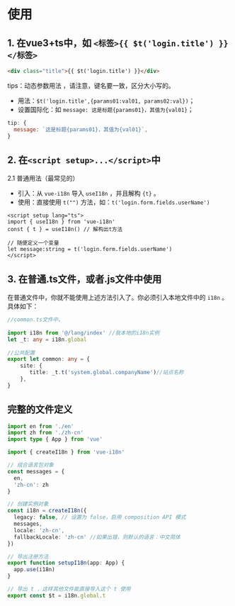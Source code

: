 # 使用

## 1. 在vue3+ts中，如 `<标签>{{ $t('login.title') }}</标签>`

```html
<div class="title">{{ $t('login.title') }}</div>
```

tips：动态参数用法 ，请注意，键名要一致，区分大小写的。

- 用法：`$t('login.title',{params01:val01, params02:val})`；
- 设置国际化：如 `message: 这是标题{params01}，其值为{val01}`；

```js
tip: {
  message: `这是标题{params01}，其值为{val01}`,
}
```

## 2. 在`<script setup>...</script>`中

2.1 普通用法（最常见的）

- 引入：从 `vue-i18n` 导入 `useI18n` ，并且解构 `{t}` 。
- 使用：直接使用 `t("")` 方法，如：`t('login.form.fields.userName')`

```vue
<script setup lang="ts">
import { useI18n } from 'vue-i18n'
const { t } = useI18n() // 解构出t方法
 
// 随便定义一个变量
let message:string = t('login.form.fields.userName')
</script>
```

## 3. 在普通.ts文件，或者.js文件中使用

在普通文件中，你就不能使用上述方法引入了。你必须引入本地文件中的 `i18n` 。具体如下：

```ts
//common.ts文件中。
 
import i18n from '@/lang/index' //我本地的i18n实例
let _t: any = i18n.global
 
//公共配置
export let common: any = {
    site: {
       title: _t.t('system.global.companyName')//站点名称
    },
}
```

## 完整的文件定义

```ts
import en from './en'
import zh from './zh-cn'
import type { App } from 'vue'

import { createI18n } from 'vue-i18n'

// 组合语言包对象
const messages = {
  en,
  'zh-cn': zh
}

// 创建实例对象
const i18n = createI18n({
  legacy: false, // 设置为 false，启用 composition API 模式
  messages,
  locale: 'zh-cn',
  fallbackLocale: 'zh-cn' //如果出错，则默认的语言：中文简体
})

// 导出注册方法
export function setupI18n(app: App) {
  app.use(i18n)
}

// 导出 t ，这样其他文件能直接导入这个 t 使用
export const $t = i18n.global.t
```
